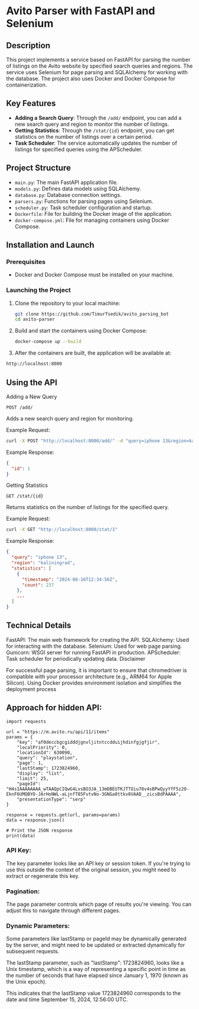# Avito Parser with FastAPI and Selenium

## Description

This project implements a service based on FastAPI for parsing the number of listings on the Avito website by specified search queries and regions. The service uses Selenium for page parsing and SQLAlchemy for working with the database. The project also uses Docker and Docker Compose for containerization.

## Key Features

- **Adding a Search Query**: Through the `/add/` endpoint, you can add a new search query and region to monitor the number of listings.
- **Getting Statistics**: Through the `/stat/{id}` endpoint, you can get statistics on the number of listings over a certain period.
- **Task Scheduler**: The service automatically updates the number of listings for specified queries using the APScheduler.

## Project Structure

- `main.py`: The main FastAPI application file.
- `models.py`: Defines data models using SQLAlchemy.
- `database.py`: Database connection settings.
- `parsers.py`: Functions for parsing pages using Selenium.
- `scheduler.py`: Task scheduler configuration and startup.
- `Dockerfile`: File for building the Docker image of the application.
- `docker-compose.yml`: File for managing containers using Docker Compose.

## Installation and Launch

### Prerequisites

- Docker and Docker Compose must be installed on your machine.

### Launching the Project

1. Clone the repository to your local machine:

   ```bash
   git clone https://github.com/TimurTsedik/avito_parsing_bot
   cd avito-parser
   ```
   
2. Build and start the containers using Docker Compose:
   ```bash
   docker-compose up --build
   ```
   
3. After the containers are built, the application will be available at:
```bash
http://localhost:8000
```

## Using the API

Adding a New Query
```
POST /add/
```
Adds a new search query and region for monitoring.

Example Request:

```bash
curl -X POST "http://localhost:8000/add/" -d "query=iphone 13&region=kaliningrad"
```

Example Response:

```json
{
  "id": 1
}
```

Getting Statistics
```
GET /stat/{id}
```
Returns statistics on the number of listings for the specified query.

Example Request:
```bash
curl -X GET "http://localhost:8000/stat/1"
```

Example Response:

```json
{
  "query": "iphone 13",
  "region": "kaliningrad",
  "statistics": [
    {
      "timestamp": "2024-08-16T12:34:56Z",
      "count": 237
    },
    ...
  ]
}
```
## Technical Details

FastAPI: The main web framework for creating the API.
SQLAlchemy: Used for interacting with the database.
Selenium: Used for web page parsing.
Gunicorn: WSGI server for running FastAPI in production.
APScheduler: Task scheduler for periodically updating data.
Disclaimer

For successful page parsing, it is important to ensure that chromedriver is compatible with your processor architecture (e.g., ARM64 for Apple Silicon). Using Docker provides environment isolation and simplifies the deployment process


## Approach for hidden API:

```
import requests

url = "https://m.avito.ru/api/11/items"
params = {
    "key": "af0deccbgcgidddjgnvljitntccdduijhdinfgjgfjir",
    "localPriority": 0,
    "locationId": 630090,
    "query": "playstation",
    "page": 1,
    "lastStamp": 1723824960,
    "display": "list",
    "limit": 25,
    "pageId": "H4sIAAAAAAAA_wTAAQpCIQwG4LvsBO3JA_13mDBEUTKJTTOiu78v4sBPwQyyYfF5z2O-EknF6UMQBYO-JArHoNWL-aLjnfT85FvtvNo-3GNGa8ttkv8VAAD__zicsBdPAAAA",
    "presentationType": "serp"
}

response = requests.get(url, params=params)
data = response.json()

# Print the JSON response
print(data)
```

### API Key: 

The key parameter looks like an API key or session token. If you're trying to use this outside the context of the original session, you might need to extract or regenerate this key.

### Pagination: 

The page parameter controls which page of results you're viewing. You can adjust this to navigate through different pages.

### Dynamic Parameters: 

Some parameters like lastStamp or pageId may be dynamically generated by the server, and might need to be updated or extracted dynamically for subsequent requests.

The lastStamp parameter, such as "lastStamp": 1723824960, looks like a Unix timestamp, which is a way of representing a specific point in time as the number of seconds that have elapsed since January 1, 1970 (known as the Unix epoch).

This indicates that the lastStamp value 1723824960 corresponds to the date and time September 15, 2024, 12:56:00 UTC.
